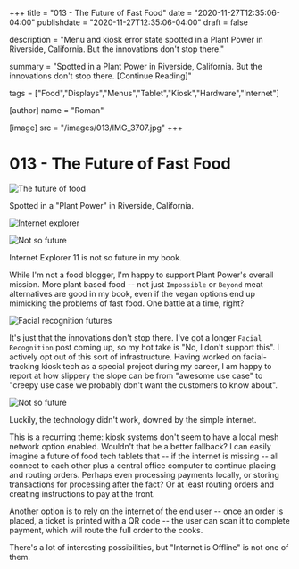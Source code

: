 +++
title = "013 - The Future of Fast Food"
date = "2020-11-27T12:35:06-04:00"
publishdate = "2020-11-27T12:35:06-04:00"
draft = false

description = "Menu and kiosk error state spotted in a Plant Power in Riverside, California. But the innovations don't stop there."

summary = "Spotted in a Plant Power in Riverside, California. But the innovations don't stop there. [Continue Reading]"

tags = ["Food","Displays","Menus","Tablet","Kiosk","Hardware","Internet"]

[author]
    name = "Roman"

[image]
    src = "/images/013/IMG_3707.jpg"
+++

# 013 - The Future of Fast Food

![The future of food](/images/013/IMG_3707.jpg)

Spotted in a "Plant Power" in Riverside, California. 

![Internet explorer](/images/013/IMG_3706.jpg)

![Not so future](/images/013/IMG_3706_2.jpg)

Internet Explorer 11 is not so future in my book.

While I'm not a food blogger, I'm happy to support Plant Power's overall mission. More plant based food -- not just `Impossible` or `Beyond` meat alternatives are good in my book, even if the vegan options end up mimicking the problems of fast food. One battle at a time, right?

![Facial recognition futures](/images/013/IMG_3705.jpg)

It's just that the innovations don't stop there. I've got a longer `Facial Recognition` post coming up, so my hot take is "No, I don't support this". I actively opt out of this sort of infrastructure. Having worked on facial-tracking kiosk tech as a special project during my career, I am happy to report at how slippery the slope can be from "awesome use case" to "creepy use case we probably don't want the customers to know about".

![Not so future](/images/013/IMG_3709.jpg)

Luckily, the technology didn't work, downed by the simple internet. 

This is a recurring theme: kiosk systems don't seem to have a local mesh network option enabled. Wouldn't that be a better fallback? I can easily imagine a future of food tech tablets that -- if the internet is missing -- all connect to each other plus a central office computer to continue placing and routing orders. Perhaps even processing payments locally, or storing transactions for processing after the fact? Or at least routing orders and creating instructions to pay at the front.

Another option is to rely on the internet of the end user -- once an order is placed, a ticket is printed with a QR code -- the user can scan it to complete payment, which will route the full order to the cooks.

There's a lot of interesting possibilities, but "Internet is Offline" is not one of them.







